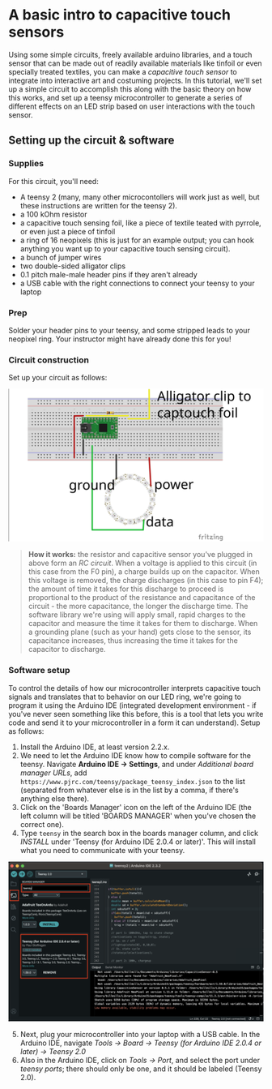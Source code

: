 # A basic intro to capacitive touch sensors

Using some simple circuits, freely available arduino libraries, and a touch sensor that can be made out of readily available materials like tinfoil or even specially treated textiles, you can make a _capacitive touch sensor_ to integrate into interactive art and costuming projects. In this tutorial, we'll set up a simple circuit to accomplish this along with the basic theory on how this works, and set up a teensy microcontroller to generate a series of different effects on an LED strip based on user interactions with the touch sensor.

## Setting up the circuit & software

### Supplies

For this circuit, you'll need:

 - A teensy 2 (many, many other microcontollers will work just as well, but these instructions are written for the teensy 2).
 - a 100 kOhm resistor
 - a capacitive touch sensing foil, like a piece of textile teated with pyrrole, or even just a piece of tinfoil
 - a ring of 16 neopixels (this is just for an example output; you can hook anything you want up to your capacitive touch sensing circuit).
 - a bunch of jumper wires
 - two double-sided alligator clips
 - 0.1 pitch male-male header pins if they aren't already
 - a USB cable with the right connections to connect your teensy to your laptop

### Prep

Solder your header pins to your teensy, and some stripped leads to your neopixel ring. Your instructor might have already done this for you!

### Circuit construction

Set up your circuit as follows:

![basic captouch circuit](basic-setup_bb.svg)

> **How it works:** the resistor and capacitive sensor you've plugged in above form an _RC circuit_. When a voltage is applied to this circuit (in this case from the F0 pin), a charge builds up on the capacitor. When this voltage is removed, the charge discharges (in this case to pin F4); the amount of time it takes for this discharge to proceed is proportional to the product of the resistance and capacitance of the circuit - the more capacitance, the longer the discharge time. The software library we're using will apply small, rapid charges to the capacitor and measure the time it takes for them to discharge. When a grounding plane (such as your hand) gets close to the sensor, its capacitance increases, thus increasing the time it takes for the capacitor to discharge.

### Software setup

To control the details of how our microcontroller interprets capacitive touch signals and translates that to behavior on our LED ring, we're going to program it using the Arduino IDE (integrated development environment - if you've never seen something like this before, this is a tool that lets you write code and send it to your microcontroller in a form it can understand). Setup as follows:

1. Install the Arduino IDE, at least version 2.2.x.
2. We need to let the Arduino IDE know how to compile software for the teensy. Navigate **Arduino IDE -> Settings**, and under *Additional board manager URLs*, add `https://www.pjrc.com/teensy/package_teensy_index.json` to the list (separated from whatever else is in the list by a comma, if there's anything else there).
3. Click on the 'Boards Manager' icon on the left of the Arduino IDE (the left column will be titled 'BOARDS MANAGER' when you've chosen the correct one).
4. Type `teensy` in the search box in the boards manager column, and click *INSTALL* under 'Teensy (for Arduino IDE 2.0.4 or later)'. This will install what you need to communicate with your teensy.

![board manager IDE settings](arduinoIDEboards.png)

5. Next, plug your microcontroller into your laptop with a USB cable. In the Arduino IDE, navigate *Tools -> Board -> Teensy (for Arduino IDE 2.0.4 or later) -> Teensy 2.0*
6. Also in the Arduino IDE, click on *Tools -> Port*, and select the port under *teensy ports*; there should only be one, and it should be labeled (Teensy 2.0).

